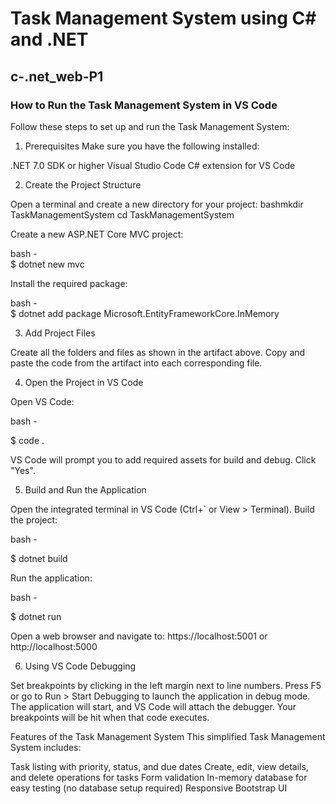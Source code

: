 # Task Management System using C# and .NET
## c-.net_web-P1

### How to Run the Task Management System in VS Code
Follow these steps to set up and run the Task Management System:
1. Prerequisites
Make sure you have the following installed:

.NET 7.0 SDK or higher
Visual Studio Code
C# extension for VS Code

2. Create the Project Structure

Open a terminal and create a new directory for your project:
bashmkdir TaskManagementSystem
cd TaskManagementSystem

Create a new ASP.NET Core MVC project:

bash -  
$ dotnet new mvc

Install the required package:

bash -  
$ dotnet add package Microsoft.EntityFrameworkCore.InMemory


3. Add Project Files

Create all the folders and files as shown in the artifact above.
Copy and paste the code from the artifact into each corresponding file.

4. Open the Project in VS Code

Open VS Code:

bash -

$ code .

VS Code will prompt you to add required assets for build and debug. Click "Yes".

5. Build and Run the Application

Open the integrated terminal in VS Code (Ctrl+` or View > Terminal).
Build the project:

bash -

$ dotnet build

Run the application:

bash -

$ dotnet run

Open a web browser and navigate to:
https://localhost:5001
or
http://localhost:5000


6. Using VS Code Debugging

Set breakpoints by clicking in the left margin next to line numbers.
Press F5 or go to Run > Start Debugging to launch the application in debug mode.
The application will start, and VS Code will attach the debugger. Your breakpoints will be hit when that code executes.

Features of the Task Management System
This simplified Task Management System includes:

Task listing with priority, status, and due dates
Create, edit, view details, and delete operations for tasks
Form validation
In-memory database for easy testing (no database setup required)
Responsive Bootstrap UI